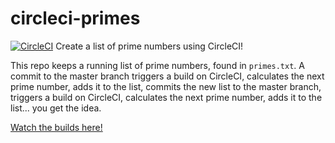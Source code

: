 # circleci-primes
[![CircleCI](https://circleci.com/gh/NickLavrov/circleci-primes.svg?style=shield)](https://circleci.com/gh/NickLavrov/circleci-primes)
Create a list of prime numbers using CircleCI!

This repo keeps a running list of prime numbers, found in `primes.txt`. A commit to the master branch triggers a build on CircleCI, calculates the next prime number, adds it to the list, commits the new list to the master branch, triggers a build on CircleCI, calculates the next prime number, adds it to the list... you get the idea.

[Watch the builds here!](https://circleci.com/gh/NickLavrov/circleci-primes "Builds on CircleCI")
